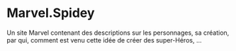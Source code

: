 # Marvel.Spidey
Un site Marvel contenant des descriptions sur les personnages, sa création, par qui, comment est venu cette idée de créer des super-Héros, ...
